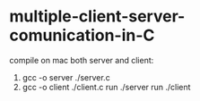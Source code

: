 # multiple-client-server-comunication-in-C

compile on mac both server and client:
1. gcc -o server ./server.c
2. gcc -o client ./client.c
run ./server 
run ./client
